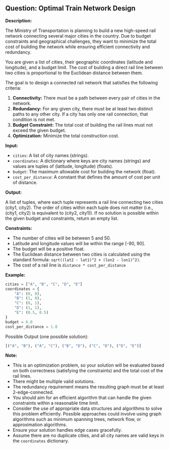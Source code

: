 ## Question: Optimal Train Network Design

**Description:**

The Ministry of Transportation is planning to build a new high-speed rail network connecting several major cities in the country. Due to budget constraints and geographical challenges, they want to minimize the total cost of building the network while ensuring efficient connectivity and redundancy.

You are given a list of cities, their geographic coordinates (latitude and longitude), and a budget limit. The cost of building a direct rail line between two cities is proportional to the Euclidean distance between them.

The goal is to design a connected rail network that satisfies the following criteria:

1.  **Connectivity:** There must be a path between every pair of cities in the network.
2.  **Redundancy:** For any given city, there must be at least two distinct paths to any other city. If a city has only one rail connection, that condition is not met.
3.  **Budget Constraint:** The total cost of building the rail lines must not exceed the given budget.
4.  **Optimization:** Minimize the total construction cost.

**Input:**

*   `cities`: A list of city names (strings).
*   `coordinates`: A dictionary where keys are city names (strings) and values are tuples of (latitude, longitude) (floats).
*   `budget`: The maximum allowable cost for building the network (float).
*   `cost_per_distance`: A constant that defines the amount of cost per unit of distance.

**Output:**

A list of tuples, where each tuple represents a rail line connecting two cities (city1, city2). The order of cities within each tuple does not matter (i.e., (city1, city2) is equivalent to (city2, city1)). If no solution is possible within the given budget and constraints, return an empty list.

**Constraints:**

*   The number of cities will be between 5 and 50.
*   Latitude and longitude values will be within the range [-90, 90].
*   The budget will be a positive float.
*   The Euclidean distance between two cities is calculated using the standard formula: `sqrt((lat2 - lat1)^2 + (lon2 - lon1)^2)`.
*   The cost of a rail line is `distance * cost_per_distance`

**Example:**

```python
cities = ["A", "B", "C", "D", "E"]
coordinates = {
    "A": (0, 0),
    "B": (1, 0),
    "C": (0, 1),
    "D": (1, 1),
    "E": (0.5, 0.5)
}
budget = 6.0
cost_per_distance = 1.0
```

Possible Output (one possible solution):

```python
[("A", "B"), ("A", "C"), ("B", "D"), ("C", "D"), ("D", "E")]
```

**Note:**

*   This is an optimization problem, so your solution will be evaluated based on both correctness (satisfying the constraints) and the total cost of the rail lines.
*   There might be multiple valid solutions.
*   The redundancy requirement means the resulting graph must be at least 2-edge-connected.
*   You should aim for an efficient algorithm that can handle the given constraints within a reasonable time limit.
*   Consider the use of appropriate data structures and algorithms to solve this problem efficiently. Possible approaches could involve using graph algorithms such as minimum spanning trees, network flow, or approximation algorithms.
*   Ensure your solution handles edge cases gracefully.
*   Assume there are no duplicate cities, and all city names are valid keys in the `coordinates` dictionary.
